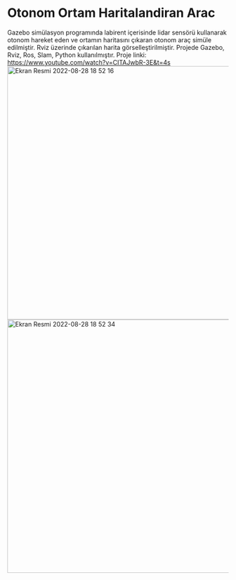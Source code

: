 # Otonom Ortam Haritalandiran Arac
 Gazebo simülasyon programında labirent içerisinde lidar sensörü kullanarak otonom hareket eden ve ortamın haritasını çıkaran otonom araç simüle edilmiştir. Rviz üzerinde çıkarılan harita görselleştirilmiştir. Projede Gazebo, Rviz, Ros, Slam, Python kullanılmıştır. Proje linki: https://www.youtube.com/watch?v=CITAJwbR-3E&t=4s
<img width="576" alt="Ekran Resmi 2022-08-28 18 52 16" src="https://user-images.githubusercontent.com/94199721/187082994-425c0b18-5f8b-49f6-afbb-eaf2584856f3.png">
<img width="576" alt="Ekran Resmi 2022-08-28 18 52 34" src="https://user-images.githubusercontent.com/94199721/187082995-f8976687-00c1-4ade-88dc-f4dbd8fe0615.png">
